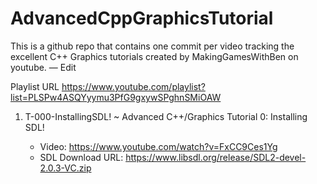 # AdvancedCppGraphicsTutorial
This is a github repo that contains one commit per video tracking the excellent C++ Graphics tutorials created by MakingGamesWithBen on youtube. — Edit

Playlist URL
https://www.youtube.com/playlist?list=PLSPw4ASQYyymu3PfG9gxywSPghnSMiOAW

1. T-000-InstallingSDL! ~ Advanced C++/Graphics Tutorial 0: Installing SDL! 

	* Video: https://www.youtube.com/watch?v=FxCC9Ces1Yg
	* SDL Download URL: https://www.libsdl.org/release/SDL2-devel-2.0.3-VC.zip


